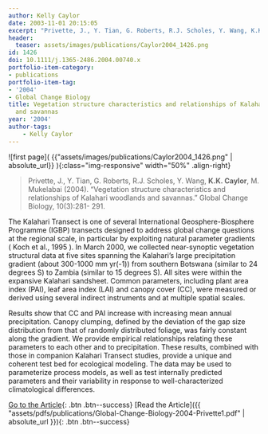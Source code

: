 ```yaml
---
author: Kelly Caylor
date: 2003-11-01 20:15:05
excerpt: "Privette, J., Y. Tian, G. Roberts, R.J. Scholes, Y. Wang, K.K. Caylor, M. Mukelabai (2004). \u201CVegetation structure characteristics and relationships of Kalahari woodlands and savannas.\u201D Global Change Biology, 10(3):281- 291."
header:
  teaser: assets/images/publications/Caylor2004_1426.png
id: 1426
doi: 10.1111/j.1365-2486.2004.00740.x
portfolio-item-category:
- publications
portfolio-item-tag:
- '2004'
- Global Change Biology
title: Vegetation structure characteristics and relationships of Kalahari woodlands
  and savannas
year: '2004'
author-tags:
    - Kelly Caylor
---
```


![first page]( {{"assets/images/publications/Caylor2004_1426.png" | absolute_url}} ){:class="img-responsive" width="50%" .align-right}

> Privette, J., Y. Tian, G. Roberts, R.J. Scholes, Y. Wang, **K.K. Caylor**, M. Mukelabai (2004). “Vegetation structure characteristics and relationships of Kalahari woodlands and savannas.” Global Change Biology, 10(3):281- 291.


The Kalahari Transect is one of several International Geosphere-Biosphere Programme (IGBP) transects designed to address global change questions at the regional scale, in particular by exploiting natural parameter gradients ( Koch et al., 1995 ). In March 2000, we collected near-synoptic vegetation structural data at five sites spanning the Kalahari’s large precipitation gradient (about 300-1000 mm yr(-1)) from southern Botswana (similar to 24 degrees S) to Zambia (similar to 15 degrees S). All sites were within the expansive Kalahari sandsheet. Common parameters, including plant area index (PAI), leaf area index (LAI) and canopy cover (CC), were measured or derived using several indirect instruments and at multiple spatial scales. 

Results show that CC and PAI increase with increasing mean annual precipitation. Canopy clumping, defined by the deviation of the gap size distribution from that of randomly distributed foliage, was fairly constant along the gradient. We provide empirical relationships relating these parameters to each other and to precipitation. These results, combined with those in companion Kalahari Transect studies, provide a unique and coherent test bed for ecological modeling. The data may be used to parameterize process models, as well as test internally predicted parameters and their variability in response to well-characterized climatological differences.


[Go to the Article](http://dx.doi.org/10.1111/j.1529-8817.2003.00740.x){: .btn .btn--success} [Read the Article]({{ "assets/pdfs/publications/Global-Change-Biology-2004-Privette1.pdf" | absolute_url }}){: .btn .btn--success}